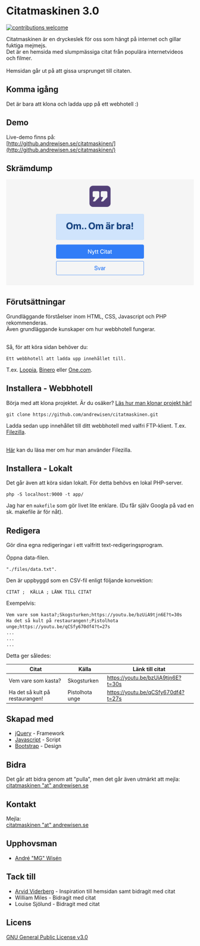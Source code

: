 # Citatmaskinen 3.0
[![contributions welcome](https://img.shields.io/badge/contributions-welcome-brightgreen.svg?style=flat)](https://github.com/dwyl/esta/issues)

Citatmaskinen är en dryckeslek för oss som hängt på internet och gillar fuktiga mejmejs.<br/>
Det är en hemsida med slumpmässiga citat från populära internetvideos och filmer.<br/><br/>
Hemsidan går ut på att gissa ursprunget till citaten.

## Komma igång
Det är bara att klona och ladda upp på ett webhotell :)

## Demo
Live-demo finns på:<br/>
[http://github.andrewisen.se/citatmaskinen/](http://github.andrewisen.se/citatmaskinen/)

## Skrämdump
![Alt text](/screenshots/screenshot-01.jpg?raw=true "Skärmdump")

## Förutsättningar
Grundläggande förståelser inom HTML, CSS, Javascript och PHP rekommenderas.<br/>
Även grundläggande kunskaper om hur webbhotell fungerar.<br/><br/>

Så, för att köra sidan behöver du:

```
Ett webbhotell att ladda upp innehållet till.
```

T.ex. [Loopia](https://www.loopia.se), [Binero](https://www.binero.se) eller [One.com](https://www.one.com/sv/).

## Installera - Webbhotell
Börja med att klona projektet.
Är du osäker? [Läs hur man klonar projekt här!](https://help.github.com/articles/cloning-a-repository/)

```console
git clone https://github.com/andrewisen/citatmaskinen.git
```

Ladda sedan upp innehållet till ditt webbhotell med valfri FTP-klient.
T.ex. [Filezilla](https://filezilla-project.org).<br/><br/>

[Här](https://webdesignskolan.se/html/ftp-program/ftp-program.php) kan du läsa mer om hur man använder Filezilla.


## Installera - Lokalt
Det går även att köra sidan lokalt. För detta behövs en lokal PHP-server.

```console
php -S localhost:9000 -t app/
```

Jag har en `makefile` som gör livet lite enklare.
(Du får själv Googla på vad en sk. makefile är för nåt).


## Redigera
Gör dina egna redigeringar i ett valfritt text-redigeringsprogram.<br/><br/>
Öppna data-filen.

```
"./files/data.txt".
```

Den är uppbyggd som en CSV-fil enligt följande konvektion:

```
CITAT ;  KÄLLA ; LÄNK TILL CITAT 
```

Exempelvis:

```
Vem vare som kasta?;Skogsturken;https://youtu.be/bzUiA9tjn6E?t=30s
Ha det så kult på restaurangen!;Pistolhota unge;https://youtu.be/qCSfy670df4?t=27s
...
...
...
```

Detta ger således:

| Citat                           | Källa           | Länk till citat                    |
|---------------------------------|-----------------|------------------------------------|
| Vem vare som kasta?             | Skogsturken     | https://youtu.be/bzUiA9tjn6E?t=30s |
| Ha det så kult på restaurangen! | Pistolhota unge | https://youtu.be/qCSfy670df4?t=27s |

## Skapad med

* [jQuery](https://jquery.com) - Framework
* [Javascript](https://sv.wikipedia.org/wiki/Javascript) - Script
* [Bootstrap](https://getbootstrap.com) - Design

## Bidra
Det går att bidra genom att "pulla", men det går även utmärkt att mejla:
<br/>
[citatmaskinen "at" andrewisen.se](mailto:citatmaskinen@andrewisen.se)

## Kontakt
Mejla:
<br/>
[citatmaskinen "at" andrewisen.se](mailto:citatmaskinen@andrewisen.se)

## Upphovsman

* [André "MG" Wisén](https://github.com/andrewisen)

## Tack till

* [Arvid Viderberg](https://github.com/Aweponken) - Inspiration till hemsidan samt bidragit med citat
* William Miles - Bidragit med citat
* Louise Sjölund - Bidragit med citat

## Licens

[GNU General Public License v3.0](https://github.com/andrewisen/citatmaskinen/blob/master/LICENSE)